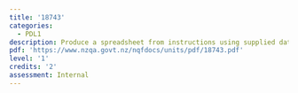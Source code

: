 ```yaml
---
title: '18743'
categories:
  - PDL1
description: Produce a spreadsheet from instructions using supplied data
pdf: 'https://www.nzqa.govt.nz/nqfdocs/units/pdf/18743.pdf'
level: '1'
credits: '2'
assessment: Internal
---
```


